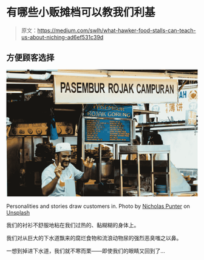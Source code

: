 # 有哪些小贩摊档可以教我们利基

> 原文：<https://medium.com/swlh/what-hawker-food-stalls-can-teach-us-about-niching-ad6ef531c39d>

## 方便顾客选择

![](img/bc6ff6c87642968e3257f3a7948276f6.png)

Personalities and stories draw customers in. Photo by [Nicholas Punter](https://unsplash.com/photos/cnP6TSdh1Qo?utm_source=unsplash&utm_medium=referral&utm_content=creditCopyText) on [Unsplash](https://unsplash.com/?utm_source=unsplash&utm_medium=referral&utm_content=creditCopyText)

我们的衬衫不舒服地粘在我们过热的、黏糊糊的身体上。

我们对从巨大的下水道飘来的腐烂食物和流浪动物尿的强烈恶臭嗤之以鼻。

一想到掉进下水道，我们就不寒而栗——即使我们的眼睛又回到了…